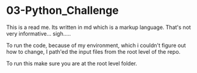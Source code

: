 # 03-Python_Challenge
This is a read me.  Its written in md which is a markup language.  That's not very informative... sigh.....

To run the code, because of my environment, which i couldn't figure out how to change, I path'ed the input files from the root level of the repo.

To run this make sure you are at the root level folder.
